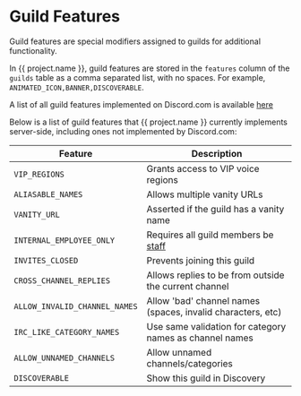 # Guild Features

Guild features are special modifiers assigned to guilds for additional functionality.

In {{ project.name }}, guild features are stored in the `features` column of the `guilds` table as a comma separated list, with no spaces.
For example, `ANIMATED_ICON,BANNER,DISCOVERABLE`.

A list of all guild features implemented on Discord.com is available [here](https://github.com/Delitefully/DiscordLists#guild-feature-glossary)

Below is a list of guild features that {{ project.name }} currently implements server-side, including ones not implemented by Discord.com:

| Feature                       | Description                                                 |
| ----------------------------- | ----------------------------------------------------------- |
| `VIP_REGIONS`                 | Grants access to VIP voice regions                          |
| `ALIASABLE_NAMES`             | Allows multiple vanity URLs                                 |
| `VANITY_URL`                  | Asserted if the guild has a vanity name                     |
| `INTERNAL_EMPLOYEE_ONLY`      | Requires all guild members be [staff](userFlags.md)         |
| `INVITES_CLOSED`              | Prevents joining this guild                                 |
| `CROSS_CHANNEL_REPLIES`       | Allows replies to be from outside the current channel       |
| `ALLOW_INVALID_CHANNEL_NAMES` | Allow 'bad' channel names (spaces, invalid characters, etc) |
| `IRC_LIKE_CATEGORY_NAMES`     | Use same validation for category names as channel names     |
| `ALLOW_UNNAMED_CHANNELS`      | Allow unnamed channels/categories                           |
| `DISCOVERABLE`                | Show this guild in Discovery                                |
